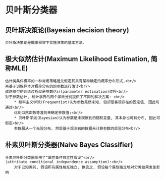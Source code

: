 # 贝叶斯分类器
## 贝叶斯决策论(Bayesian decision theory)
    贝叶斯决策论是概率框架下实施决策的基本方法.
## 极大似然估计(Maximum Likelihood Estimation, 简称MLE)
    估计类条件概率的一种常用策略是先假定其具有某种确定的概率分布形式,<br/>
    再基于训练样本对概率分布的的参数进行估计<br/>
    改路模型的训练过程就是参数估计(parameter estimation)过程<br/>
    对于参数估计, 统计学界的两个学派分别提供了不同的解决方案: <br/>
        * 频率主义学派(Frequentist)认为参数虽然未知, 但却是客观存在的固定值, 因此可通过<br/>
        优化似然函数等准则来确定参数值;<br/>
        * 贝叶斯学派(Bayesian)认为参数是未观察到的随机变量, 其本身也可有分布, 因此可假定<br/>
        参数服从一个先验分布, 然后基于观测到的数据来计算参数的后验分布<br/>
## 朴素贝叶斯分类器(Naive Bayes Classifier)
    朴素贝叶斯分类器采用了"属性条件独立性假设"<br/>
    (attribute conditional independence assumption):<br/>
        对于已知类别, 假设所有属性相互独立. 换言之, 假设每个属性独立地对分类结果发生影响
